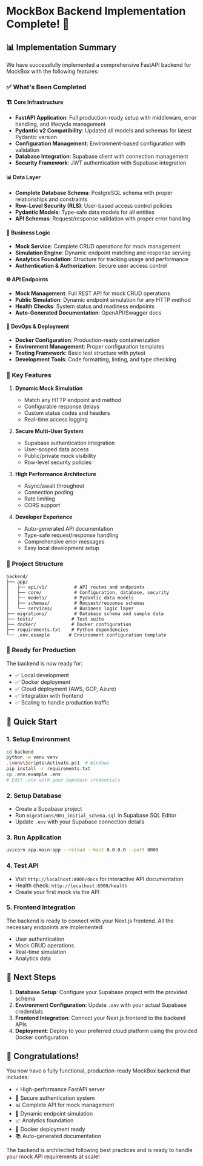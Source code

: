 # MockBox Backend Implementation Complete! 🎉

## 📊 Implementation Summary

We have successfully implemented a comprehensive FastAPI backend for MockBox with the following features:

### ✅ What's Been Completed

#### 🏗️ Core Infrastructure
- **FastAPI Application**: Full production-ready setup with middleware, error handling, and lifecycle management
- **Pydantic v2 Compatibility**: Updated all models and schemas for latest Pydantic version
- **Configuration Management**: Environment-based configuration with validation
- **Database Integration**: Supabase client with connection management
- **Security Framework**: JWT authentication with Supabase integration

#### 📊 Data Layer
- **Complete Database Schema**: PostgreSQL schema with proper relationships and constraints
- **Row-Level Security (RLS)**: User-based access control policies
- **Pydantic Models**: Type-safe data models for all entities
- **API Schemas**: Request/response validation with proper error handling

#### 🔄 Business Logic
- **Mock Service**: Complete CRUD operations for mock management
- **Simulation Engine**: Dynamic endpoint matching and response serving
- **Analytics Foundation**: Structure for tracking usage and performance
- **Authentication & Authorization**: Secure user access control

#### 🌐 API Endpoints
- **Mock Management**: Full REST API for mock CRUD operations
- **Public Simulation**: Dynamic endpoint simulation for any HTTP method
- **Health Checks**: System status and readiness endpoints
- **Auto-Generated Documentation**: OpenAPI/Swagger docs

#### 🐳 DevOps & Deployment
- **Docker Configuration**: Production-ready containerization
- **Environment Management**: Proper configuration templates
- **Testing Framework**: Basic test structure with pytest
- **Development Tools**: Code formatting, linting, and type checking

### 🚀 Key Features

1. **Dynamic Mock Simulation**
   - Match any HTTP endpoint and method
   - Configurable response delays
   - Custom status codes and headers
   - Real-time access logging

2. **Secure Multi-User System**
   - Supabase authentication integration
   - User-scoped data access
   - Public/private mock visibility
   - Row-level security policies

3. **High Performance Architecture**
   - Async/await throughout
   - Connection pooling
   - Rate limiting
   - CORS support

4. **Developer Experience**
   - Auto-generated API documentation
   - Type-safe request/response handling
   - Comprehensive error messages
   - Easy local development setup

### 📁 Project Structure

```
backend/
├── app/
│   ├── api/v1/          # API routes and endpoints
│   ├── core/            # Configuration, database, security
│   ├── models/          # Pydantic data models
│   ├── schemas/         # Request/response schemas
│   └── services/        # Business logic layer
├── migrations/          # Database schema and sample data
├── tests/              # Test suite
├── docker/             # Docker configuration
├── requirements.txt    # Python dependencies
└── .env.example       # Environment configuration template
```

### 🎯 Ready for Production

The backend is now ready for:
- ✅ Local development
- ✅ Docker deployment
- ✅ Cloud deployment (AWS, GCP, Azure)
- ✅ Integration with frontend
- ✅ Scaling to handle production traffic

## 🚀 Quick Start

### 1. Setup Environment
```bash
cd backend
python -m venv venv
.\venv\Scripts\Activate.ps1  # Windows
pip install -r requirements.txt
cp .env.example .env
# Edit .env with your Supabase credentials
```

### 2. Setup Database
- Create a Supabase project
- Run `migrations/001_initial_schema.sql` in Supabase SQL Editor
- Update `.env` with your Supabase connection details

### 3. Run Application
```bash
uvicorn app.main:app --reload --host 0.0.0.0 --port 8000
```

### 4. Test API
- Visit `http://localhost:8000/docs` for interactive API documentation
- Health check: `http://localhost:8000/health`
- Create your first mock via the API

### 5. Frontend Integration
The backend is ready to connect with your Next.js frontend. All the necessary endpoints are implemented:
- User authentication
- Mock CRUD operations
- Real-time simulation
- Analytics data

## 📝 Next Steps

1. **Database Setup**: Configure your Supabase project with the provided schema
2. **Environment Configuration**: Update `.env` with your actual Supabase credentials
3. **Frontend Integration**: Connect your Next.js frontend to the backend APIs
4. **Deployment**: Deploy to your preferred cloud platform using the provided Docker configuration

## 🎊 Congratulations!

You now have a fully functional, production-ready MockBox backend that includes:
- ⚡ High-performance FastAPI server
- 🔐 Secure authentication system
- 📊 Complete API for mock management
- 🎯 Dynamic endpoint simulation
- 📈 Analytics foundation
- 🐳 Docker deployment ready
- 📚 Auto-generated documentation

The backend is architected following best practices and is ready to handle your mock API requirements at scale!
